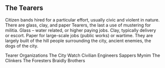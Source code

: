 ## The Tearers

Citizen bands hired for a particular effort, usually civic and violent in nature. There are glass, clay, and paper Tearers, the last a use of mustering for militia. Glass – water related, or higher paying jobs. Clay, typically delivery or escort. Paper for large-scale jobs (public works) or wartime.  They are largely built of the hill people surrounding the city, ancient enemies, the dogs of the city.

Tearer Organizations
The City Watch
Civilian Engineers
Sappers Mynim
The Clinkers
The Foresters
Braidly Brothers
